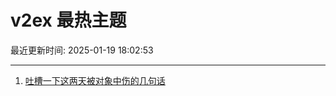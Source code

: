 # v2ex 最热主题

最近更新时间: 2025-01-19 18:02:53

--- 
1. [吐槽一下这两天被对象中伤的几句话](https://www.v2ex.com/t/1106199) 
